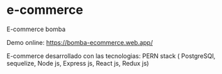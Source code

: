 # e-commerce
E-commerce bomba 

Demo online: https://bomba-ecommerce.web.app/

E-commerce desarrollado con las tecnologias:  PERN stack ( PostgreSQl, sequelize, Node js, Express js, React js, Redux js)
